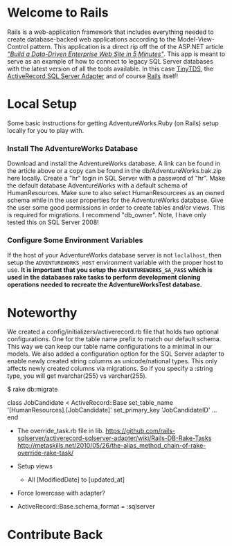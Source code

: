 
# Welcome to Rails

Rails is a web-application framework that includes everything needed to create database-backed web applications according to the Model-View-Control pattern. This application is a direct rip off the of the ASP.NET article [_"Build a Data-Driven Enterprise Web Site in 5 Minutes"_](http://msdn.microsoft.com/da-dk/magazine/gg535665%28en-us%29.aspx). This app is meant to serve as an example of how to connect to legacy SQL Server databases with the latest version of all the tools available. In this case [TinyTDS](https://github.com/rails-sqlserver/tiny_tds), the [ActiveRecord SQL Server Adapter](https://github.com/rails-sqlserver/activerecord-sqlserver-adapter) and of course [Rails](http://rubyonrails.org/) itself! 


# Local Setup

Some basic instructions for getting AdventureWorks.Ruby (on Rails) setup locally for you to play with.

### Install The AdventureWorks Database

Download and install the AdventureWorks database. A link can be found in the article above or a copy can be found in the db/AdventureWorks.bak.zip here locally. Create a "hr" login in SQL Server with a password of "hr". Make the default database AdventureWorks with a default schema of HumanResources. Make sure to also select HumanResourcees as an owned schema while in the user properties for the AdventureWorks database. Give the user some good permissions in order to create tables and/or views. This is required for migrations. I recommend "db_owner". Note, I have only tested this on SQL Server 2008!

### Configure Some Environment Variables

If the host of your AdventureWorks database server is not `loclalhost`, then setup the `ADVENTUREWORKS_HOST` environment variable with the proper host to use. **It is important that you setup the `ADVENTUREWORKS_SA_PASS` which is used in the databases rake tasks to perform development cloning operations needed to recreate the AdventureWorksTest database.**




  

# Noteworthy

We created a config/initializers/activerecord.rb file that holds two optional configurations. One for the table name prefix to match our default schema. This way we can keep our table name configurations to a minimal in our models. We also added a configuration option for the SQL Server adapter to enable newly created string columns as unicode/national types. This only affects newly created columns via migrations. So if you specify a :string type, you will get nvarchar(255) vs varchar(255).

  $ rake db:migrate


  class JobCandidate < ActiveRecord::Base
    set_table_name '[HumanResources].[JobCandidate]'
    set_primary_key 'JobCandidateID'
    ...
  end


* The override_task.rb file in lib.
  https://github.com/rails-sqlserver/activerecord-sqlserver-adapter/wiki/Rails-DB-Rake-Tasks
  http://metaskills.net/2010/05/26/the-alias_method_chain-of-rake-override-rake-task/

* Setup views
  - All [ModifiedDate] to [updated_at]

* Force lowercase with adapter?

* ActiveRecord::Base.schema_format = :sqlserver


# Contribute Back




